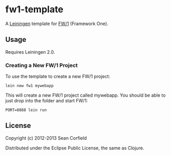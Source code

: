 # fw1-template

A [Leiningen](https://github.com/technomancy/leiningen) template for [FW/1](https://github.com/framework-one/fw1-clj) (Framework One).

## Usage

Requires Leiningen 2.0.

### Creating a New FW/1 Project

To use the template to create a new FW/1 project:

```
lein new fw1 mywebapp
```

This will create a new FW/1 project called mywebapp. You should be able to just drop into the folder and start FW/1:

```
PORT=8888 lein run
```

## License

Copyright (c) 2012-2013 Sean Corfield

Distributed under the Eclipse Public License, the same as Clojure.
